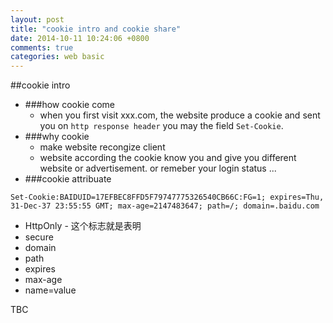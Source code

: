 ```yaml
---
layout: post
title: "cookie intro and cookie share"
date: 2014-10-11 10:24:06 +0800
comments: true
categories: web basic
---
```


##cookie intro

 - ###how cookie come 
   - when you first visit xxx.com, the website produce a cookie and sent you on `http response header`  you may the field `Set-Cookie`. 
 - ###why cookie
   - make website recongize client
   - website according the cookie know you and give you different website or advertisement. or remeber your login status ...
 - ###cookie attribuate
 

```
Set-Cookie:BAIDUID=17EFBEC8FFD5F79747775326540CB66C:FG=1; expires=Thu, 31-Dec-37 23:55:55 GMT; max-age=2147483647; path=/; domain=.baidu.com
```

   - HttpOnly
    - 这个标志就是表明	
   - secure
   - domain
   - path
   - expires
   - max-age
   - name=value
   
TBC
   
